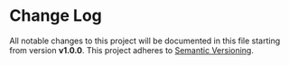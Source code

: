 # Change Log


All notable changes to this project will be documented in this file starting from version **v1.0.0**.
This project adheres to [Semantic Versioning](http://semver.org/).